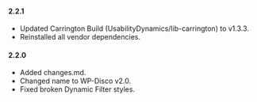 #### 2.2.1
* Updated Carrington Build (UsabilityDynamics/lib-carrington) to v1.3.3.
* Reinstalled all vendor dependencies.

#### 2.2.0
* Added changes.md.
* Changed name to WP-Disco v2.0.
* Fixed broken Dynamic Filter styles.